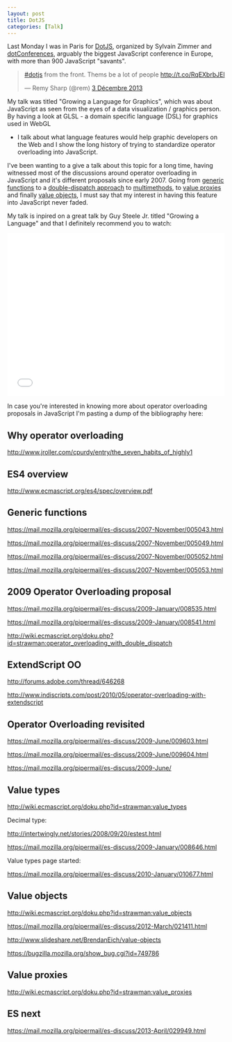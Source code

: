 ```yaml
---
layout: post
title: DotJS
categories: [Talk]
---
```


Last Monday I was in Paris for [DotJS](http://twitter.com/dotjseu),
organized by Sylvain Zimmer and [dotConferences](http://www.dotconferences.eu/),
arguably the biggest JavaScript conference in Europe, with more than 900
JavaScript "savants".

<blockquote class="twitter-tweet" lang="fr">
<p>
<a href="#">#dotjs</a> from the front. Thems be a lot of people <a href="http://t.co/RqEXbrbJEl">http://t.co/RqEXbrbJEl</a>
</p>
&mdash; Remy Sharp (@rem)
<a href="https://twitter.com/rem/statuses/407985485324505089">3 Décembre 2013</a>
</blockquote>

<script async="true" src="//platform.twitter.com/widgets.js" charset="utf-8">
</script>

My talk was titled "Growing a Language for Graphics", which was about
JavaScript as seen from the eyes of a data visualization / graphics person.
By having a look at GLSL - a domain specific language (DSL) for graphics used in WebGL
- I talk about what language features would help graphic developers on the Web and I show the
long history of trying to standardize operator overloading into JavaScript.

<script async="true" class="speakerdeck-embed" data-id="51077b503f180131c51876c2ec7c4e6f" data-ratio="1.77777777777778" src="//speakerdeck.com/assets/embed.js">
</script>

I've been wanting to a give a talk about this topic for a long time,
having witnessed most of the discussions around operator overloading in
JavaScript and it's different proposals since early 2007. Going from
[generic functions](http://www.ecmascript.org/es4/spec/overview.pdf) to a [double-dispatch approach](https://mail.mozilla.org/pipermail/es-discuss/2009-January/008535.html) to [multimethods](https://mail.mozilla.org/pipermail/es-discuss/2009-June/009603.html), to
[value proxies](http://wiki.ecmascript.org/doku.php?id=strawman:value_proxies) and finally
[value objects](http://wiki.ecmascript.org/doku.php?id=strawman:value_objects), I must say that my interest in having this feature into JavaScript never faded.

My talk is inpired on a great talk by Guy Steele Jr. titled
"Growing a Language" and that I definitely recommend you to watch:

<iframe width="500" height="375" src="//www.youtube.com/embed/_ahvzDzKdB0" frameborder="0" allowfullscreen="true">
</iframe>

In case you're interested in knowing more about operator overloading
proposals in JavaScript I'm pasting a dump of the bibliography here:

## Why operator overloading

http://www.jroller.com/cpurdy/entry/the_seven_habits_of_highly1

## ES4 overview

http://www.ecmascript.org/es4/spec/overview.pdf

## Generic functions

https://mail.mozilla.org/pipermail/es-discuss/2007-November/005043.html

https://mail.mozilla.org/pipermail/es-discuss/2007-November/005049.html

https://mail.mozilla.org/pipermail/es-discuss/2007-November/005052.html

https://mail.mozilla.org/pipermail/es-discuss/2007-November/005053.html

## 2009 Operator Overloading proposal

https://mail.mozilla.org/pipermail/es-discuss/2009-January/008535.html

https://mail.mozilla.org/pipermail/es-discuss/2009-January/008541.html

http://wiki.ecmascript.org/doku.php?id=strawman:operator_overloading_with_double_dispatch

## ExtendScript OO

http://forums.adobe.com/thread/646268

http://www.indiscripts.com/post/2010/05/operator-overloading-with-extendscript

## Operator Overloading revisited

https://mail.mozilla.org/pipermail/es-discuss/2009-June/009603.html

https://mail.mozilla.org/pipermail/es-discuss/2009-June/009604.html

https://mail.mozilla.org/pipermail/es-discuss/2009-June/

## Value types

http://wiki.ecmascript.org/doku.php?id=strawman:value_types

Decimal type:

http://intertwingly.net/stories/2008/09/20/estest.html

https://mail.mozilla.org/pipermail/es-discuss/2009-January/008646.html

Value types page started:

https://mail.mozilla.org/pipermail/es-discuss/2010-January/010677.html

## Value objects

http://wiki.ecmascript.org/doku.php?id=strawman:value_objects

https://mail.mozilla.org/pipermail/es-discuss/2012-March/021411.html

http://www.slideshare.net/BrendanEich/value-objects

https://bugzilla.mozilla.org/show_bug.cgi?id=749786

## Value proxies

http://wiki.ecmascript.org/doku.php?id=strawman:value_proxies

## ES next

https://mail.mozilla.org/pipermail/es-discuss/2013-April/029949.html


